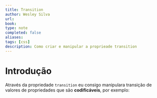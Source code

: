 ```yaml
---
title: Transition
author: Wesley Silva
url:
book:
type: note
completed: false
aliases:
tags: [css]
description: Como criar e manipular a proprieade transition
---
```

# Introdução
Através da propriedade `transition` eu consigo manipulara transição de valores de propriedades que são **codificáveis**, por exemplo:

```css

```